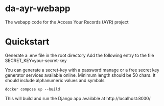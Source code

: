# da-ayr-webapp
The webapp code for the Access Your Records (AYR) project

# Quickstart

Generate a .env file in the root directory
Add the following entry to the file
    SECRET_KEY=your-secret-key

You can generate a secret-key with a password manage or a free secret key generator services available online. Minimum length should be 50 chars. It should include alphanumeric values and symbols

    docker compose up --build

This will build and run the Django app available at http://localhost:8000/
